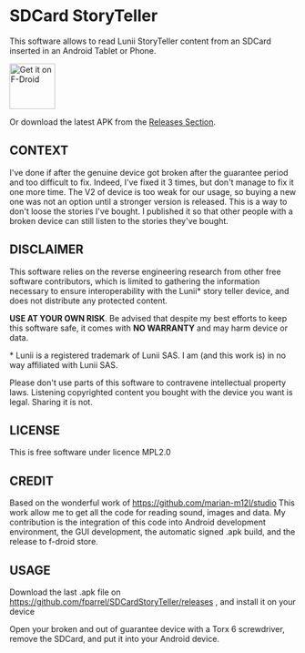 SDCard StoryTeller
==================
This software allows to read Lunii StoryTeller content from an SDCard inserted in an Android Tablet 
or Phone.

[<img src="https://fdroid.gitlab.io/artwork/badge/get-it-on.png"
     alt="Get it on F-Droid"
     height="80">](https://f-droid.org/packages/com.sdcardstoryteller/)

Or download the latest APK from the [Releases Section](https://github.com/fparrel/SDCardStoryTeller/releases/latest).

CONTEXT
-------

I've done if after the genuine device got broken after the guarantee period and too difficult to fix.
Indeed, I've fixed it 3 times, but don't manage to fix it one more time.
The V2 of device is too weak for our usage, so buying a new one was not an option until a stronger 
version is released.
This is a way to don't loose the stories I've bought.
I published it so that other people with a broken device can still listen to the stories they've bought.

DISCLAIMER
----------

This software relies on the reverse engineering research from other free software contributors, 
which is limited to gathering the information necessary to ensure interoperability with the Lunii\* 
story teller device, and does not distribute any protected content.

**USE AT YOUR OWN RISK**. Be advised that despite my best efforts to keep this software safe, it 
comes with **NO WARRANTY** and may harm device or data.

\* Lunii is a registered trademark of Lunii SAS. I am (and this work is) in no way affiliated with Lunii SAS.

Please don't use parts of this software to contravene intellectual property laws. Listening copyrighted
content you bought with the device you want is legal. Sharing it is not.

LICENSE
-------

This is free software under licence MPL2.0

CREDIT
------

Based on the wonderful work of https://github.com/marian-m12l/studio
This work allow me to get all the code for reading sound, images and data. My contribution is the 
integration of this code into Android development environment, the GUI development, the automatic 
signed .apk build, and the release to f-droid store.

USAGE
-----
Download the last .apk file on https://github.com/fparrel/SDCardStoryTeller/releases , and install it on your device

Open your broken and out of guarantee device with a Torx 6 screwdriver, remove the SDCard, and put it into your Android device.
